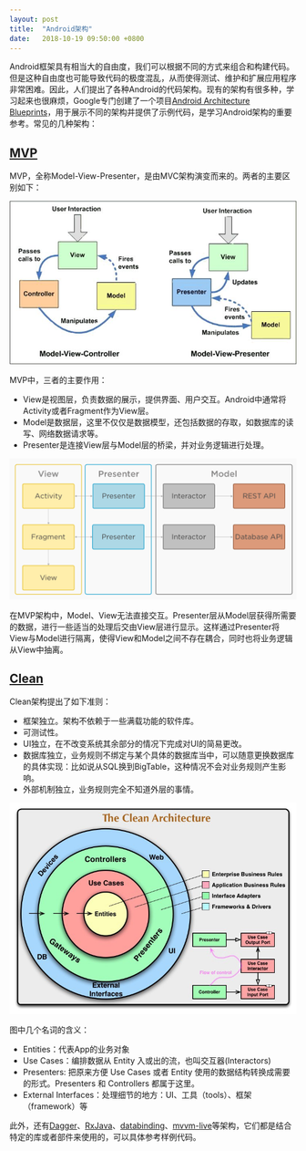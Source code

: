 ```yaml
---
layout: post
title:  "Android架构"
date:   2018-10-19 09:50:00 +0800
---
```


Android框架具有相当大的自由度，我们可以根据不同的方式来组合和构建代码。但是这种自由度也可能导致代码的极度混乱，从而使得测试、维护和扩展应用程序非常困难。因此，人们提出了各种Android的代码架构。现有的架构有很多种，学习起来也很麻烦，Google专门创建了一个项目[Android Architecture Blueprints][arch]，用于展示不同的架构并提供了示例代码，是学习Android架构的重要参考。常见的几种架构：

## [MVP][]

MVP，全称Model-View-Presenter，是由MVC架构演变而来的。两者的主要区别如下：

![MVC vs MVP][mvcmvp]

MVP中，三者的主要作用：

- View是视图层，负责数据的展示，提供界面、用户交互。Android中通常将Activity或者Fragment作为View层。
- Model是数据层，这里不仅仅是数据模型，还包括数据的存取，如数据库的读写、网络数据请求等。
- Presenter是连接View层与Model层的桥梁，并对业务逻辑进行处理。

![MVP_img][]

在MVP架构中，Model、View无法直接交互。Presenter层从Model层获得所需要的数据，进行一些适当的处理后交由View层进行显示。这样通过Presenter将View与Model进行隔离，使得View和Model之间不存在耦合，同时也将业务逻辑从View中抽离。

## [Clean][]

Clean架构提出了如下准则：

- 框架独立。架构不依赖于一些满载功能的软件库。
- 可测试性。
- UI独立，在不改变系统其余部分的情况下完成对UI的简易更改。
- 数据库独立，业务规则不绑定与某个具体的数据库当中，可以随意更换数据库的具体实现：比如说从SQL换到BigTable，这种情况不会对业务规则产生影响。
- 外部机制独立，业务规则完全不知道外层的事情。

![mvp_clean][]

图中几个名词的含义：

- Entities：代表App的业务对象
- Use Cases：编排数据从 Entity 入或出的流，也叫交互器(Interactors)
- Presenters: 把原来方便 Use Cases 或者 Entity 使用的数据结构转换成需要的形式。Presenters 和 Controllers 都属于这里。
- External Interfaces：处理细节的地方：UI、工具（tools）、框架（framework）等

此外，还有[Dagger][]、[RxJava][]、[databinding][]、[mvvm-live][]等架构，它们都是结合特定的库或者部件来使用的，可以具体参考样例代码。

[arch]: https://github.com/googlesamples/android-architecture
[clean]: https://github.com/googlesamples/android-architecture/tree/todo-mvp-clean/
[dagger]: https://github.com/googlesamples/android-architecture/tree/todo-mvp-dagger/
[databinding]: https://github.com/googlesamples/android-architecture/tree/todo-mvvm-databinding/
[mvcmvp]: /assets/images/mvc_mvp.jpg
[mvp]: https://github.com/googlesamples/android-architecture/tree/todo-mvp/
[mvp_clean]: /assets/images/mvp_clean.jpg
[mvp_img]: /assets/images/mvp.png
[mvvm-live]: https://github.com/googlesamples/android-architecture/tree/todo-mvvm-live/
[rxjava]: https://github.com/googlesamples/android-architecture/tree/todo-mvp-rxjava/
